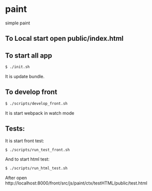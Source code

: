 # paint
simple paint

## To Local start open public/index.html 

## To start all app
```bash
$ ./init.sh
```
It is update bundle.


## To develop front
```bash
$ ./scripts/develop_front.sh
```
It is start webpack in watch mode

## Tests:
It is start front test:
```bash
$ ./scripts/run_test_front.sh
```

And to start html test:
```bash
$ ./scripts/run_html_test.sh
```
After open http://localhost:8000/front/src/js/paint/ctx/testHTML/public/test.html
